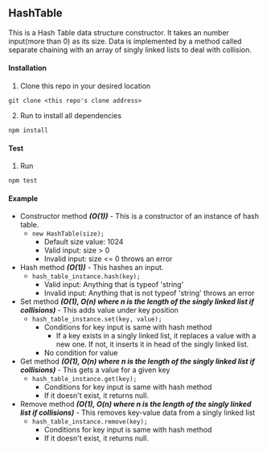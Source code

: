 ## HashTable
This is a Hash Table data structure constructor.
It takes an number input(more than 0) as its size.
Data is implemented by a method called separate chaining with an array of singly linked lists to deal with collision.

#### Installation
1. Clone this repo in your desired location
```
git clone <this repo's clone address>
```
2. Run to install all dependencies
```
npm install
```

#### Test
1. Run
```
npm test
```

#### Example
- Constructor method ***(O(1))*** - This is a constructor of an instance of hash table.
    * ```new HashTable(size);```
        * Default size value: 1024
        * Valid input: size > 0
        * Invalid input: size <= 0 throws an error
- Hash method ***(O(1))*** - This hashes an input.
    * ```hash_table_instance.hash(key);```
        * Valid input: Anything that is typeof 'string'
        * Invalid input: Anything that is not typeof 'string' throws an error
- Set method ***(O(1), O(n) where n is the length of the singly linked list if collisions)*** - This adds value under key position
    * ```hash_table_instance.set(key, value);```
        * Conditions for key input is same with hash method
            * If a key exists in a singly linked list, it replaces a value with a new one. If not, it inserts it in head of the singly linked list.
        * No condition for value
- Get method ***(O(1), O(n) where n is the length of the singly linked list if collisions)*** - This gets a value for a given key
    * ```hash_table_instance.get(key);```
        * Conditions for key input is same with hash method
        * If it doesn't exist, it returns null.
- Remove method ***(O(1), O(n) where n is the length of the singly linked list if collisions)*** - This removes key-value data from a singly linked list
    * ```hash_table_instance.remove(key);```
        * Conditions for key input is same with hash method
        * If it doesn't exist, it returns null.
